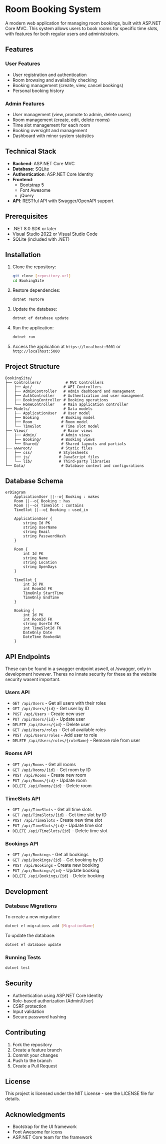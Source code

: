 # Room Booking System

A modern web application for managing room bookings, built with ASP.NET Core MVC. This system allows users to book rooms for specific time slots, with features for both regular users and administrators.

## Features

### User Features
- User registration and authentication
- Room browsing and availability checking
- Booking management (create, view, cancel bookings)
- Personal booking history

### Admin Features
- User management (view, promote to admin, delete users)
- Room management (create, edit, delete rooms)
- Time slot management for each room
- Booking oversight and management
- Dashboard with minor system statistics

## Technical Stack

- **Backend**: ASP.NET Core MVC
- **Database**: SQLite
- **Authentication**: ASP.NET Core Identity
- **Frontend**: 
  - Bootstrap 5
  - Font Awesome
  - jQuery
- **API**: RESTful API with Swagger/OpenAPI support

## Prerequisites

- .NET 8.0 SDK or later
- Visual Studio 2022 or Visual Studio Code
- SQLite (included with .NET)

## Installation

1. Clone the repository:
   ```bash
   git clone [repository-url]
   cd BookingSite
   ```

2. Restore dependencies:
   ```bash
   dotnet restore
   ```

3. Update the database:
   ```bash
   dotnet ef database update
   ```

4. Run the application:
   ```bash
   dotnet run
   ```

5. Access the application at `https://localhost:5001` or `http://localhost:5000`

## Project Structure

```
BookingSite/
├── Controllers/           # MVC Controllers
│   ├── Api/              # API Controllers
│   ├── AdminController   # Admin dashboard and management
│   ├── AuthController    # Authentication and user management
│   ├── BookingController # Booking operations
│   └── HomeController    # Main application controller
├── Models/               # Data models
│   ├── ApplicationUser   # User model
│   ├── Booking          # Booking model
│   ├── Room             # Room model
│   └── TimeSlot         # Time slot model
├── Views/                # Razor views
│   ├── Admin/           # Admin views
│   ├── Booking/         # Booking views
│   └── Shared/          # Shared layouts and partials
├── wwwroot/             # Static files
│   ├── css/            # Stylesheets
│   ├── js/             # JavaScript files
│   └── lib/            # Third-party libraries
└── Data/                # Database context and configurations
```

## Database Schema

```mermaid
erDiagram
    ApplicationUser ||--o{ Booking : makes
    Room ||--o{ Booking : has
    Room ||--o{ TimeSlot : contains
    TimeSlot ||--o{ Booking : used_in

    ApplicationUser {
        string Id PK
        string UserName
        string Email
        string PasswordHash
    }

    Room {
        int Id PK
        string Name
        string Location
        string OpenDays
    }

    TimeSlot {
        int Id PK
        int RoomId FK
        TimeOnly StartTime
        TimeOnly EndTime
    }

    Booking {
        int Id PK
        int RoomId FK
        string UserId FK
        int TimeSlotId FK
        DateOnly Date
        DateTime BookedAt
    }
```

## API Endpoints
These can be found in a swagger endpoint aswell, at /swagger, only in development however.
Theres no innate security for these as the website security wasent important.

### Users API
- `GET /api/Users` - Get all users with their roles
- `GET /api/Users/{id}` - Get user by ID
- `POST /api/Users` - Create new user
- `PUT /api/Users/{id}` - Update user
- `DELETE /api/Users/{id}` - Delete user
- `GET /api/Users/roles` - Get all available roles
- `POST /api/Users/roles` - Add user to role
- `DELETE /api/Users/roles/{roleName}` - Remove role from user

### Rooms API
- `GET /api/Rooms` - Get all rooms
- `GET /api/Rooms/{id}` - Get room by ID
- `POST /api/Rooms` - Create new room
- `PUT /api/Rooms/{id}` - Update room
- `DELETE /api/Rooms/{id}` - Delete room

### TimeSlots API
- `GET /api/TimeSlots` - Get all time slots
- `GET /api/TimeSlots/{id}` - Get time slot by ID
- `POST /api/TimeSlots` - Create new time slot
- `PUT /api/TimeSlots/{id}` - Update time slot
- `DELETE /api/TimeSlots/{id}` - Delete time slot

### Bookings API
- `GET /api/Bookings` - Get all bookings
- `GET /api/Bookings/{id}` - Get booking by ID
- `POST /api/Bookings` - Create new booking
- `PUT /api/Bookings/{id}` - Update booking
- `DELETE /api/Bookings/{id}` - Delete booking

## Development

### Database Migrations
To create a new migration:
```bash
dotnet ef migrations add [MigrationName]
```

To update the database:
```bash
dotnet ef database update
```

### Running Tests
```bash
dotnet test
```

## Security

- Authentication using ASP.NET Core Identity
- Role-based authorization (Admin/User)
- CSRF protection
- Input validation
- Secure password hashing

## Contributing

1. Fork the repository
2. Create a feature branch
3. Commit your changes
4. Push to the branch
5. Create a Pull Request

## License

This project is licensed under the MIT License - see the LICENSE file for details.

## Acknowledgments

- Bootstrap for the UI framework
- Font Awesome for icons
- ASP.NET Core team for the framework 